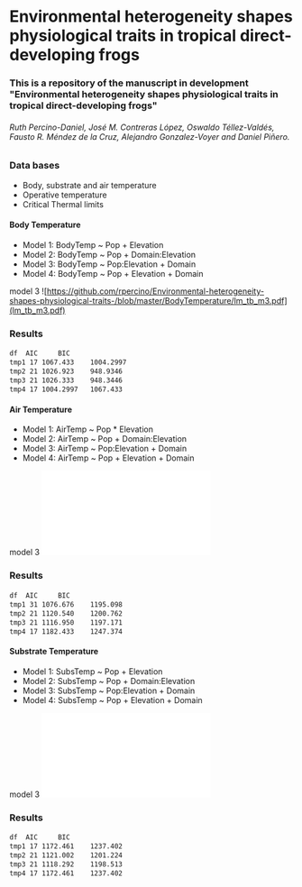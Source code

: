# Environmental heterogeneity shapes physiological traits in tropical direct-developing frogs

### This is a repository of the manuscript in development "Environmental heterogeneity shapes physiological traits in tropical direct-developing frogs"

###### Ruth Percino-Daniel, José M. Contreras López, Oswaldo Téllez-Valdés, Fausto R. Méndez de la Cruz, Alejandro Gonzalez-Voyer and Daniel Piñero.


### Data bases
 * Body, substrate and air temperature
 * Operative temperature
 * Critical Thermal limits

 #### Body Temperature
  
* Model 1: BodyTemp ~ Pop + Elevation
* Model 2: BodyTemp ~ Pop + Domain:Elevation 
* Model 3: BodyTemp ~ Pop:Elevation + Domain 
* Model 4: BodyTemp ~ Pop + Elevation + Domain

model 3
![https://github.com/rpercino/Environmental-heterogeneity-shapes-physiological-traits-/blob/master/BodyTemperature/lm_tb_m3.pdf](lm_tb_m3.pdf)

 ### Results

```
df	AIC		BIC
tmp1 17 1067.433 	1004.2997
tmp2 21 1026.923 	948.9346
tmp3 21 1026.333 	948.3446
tmp4 17 1004.2997	1067.433 
```

#### Air Temperature ####
* Model 1: AirTemp ~ Pop * Elevation
* Model 2: AirTemp ~ Pop + Domain:Elevation
* Model 3: AirTemp ~ Pop:Elevation + Domain
* Model 4: AirTemp ~ Pop + Elevation + Domain
 
 
 model 3
 ![](lm_air_m3.pdf)
 
 ### Results
 
 
``` 
df	AIC		BIC
tmp1 31 1076.676	1195.098
tmp2 21 1120.540	1200.762
tmp3 21 1116.950	1197.171
tmp4 17 1182.433	1247.374
```
#### Substrate Temperature ####

* Model 1: SubsTemp ~ Pop + Elevation
* Model 2: SubsTemp ~ Pop + Domain:Elevation 
* Model 3: SubsTemp ~ Pop:Elevation + Domain 
* Model 4: SubsTemp ~ Pop + Elevation + Domain

model 3
![](lm_substrate_m3.pdf)


 ### Results

```
df	AIC		BIC
tmp1 17 1172.461	1237.402
tmp2 21 1121.002	1201.224
tmp3 21 1118.292	1198.513
tmp4 17 1172.461	1237.402
```


